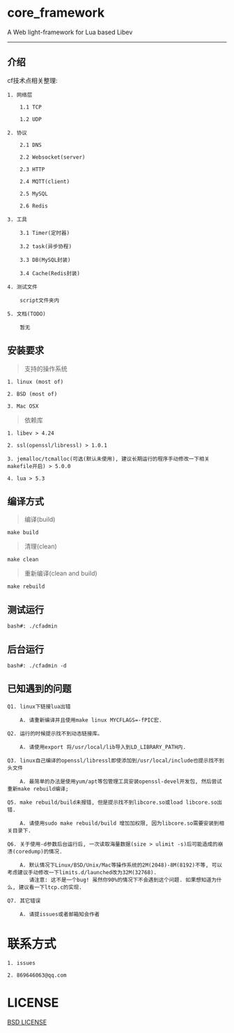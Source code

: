 # core_framework
A Web light-framework for Lua based Libev

---
## 介绍

cf技术点相关整理:

    1. 网络层

        1.1 TCP

        1.2 UDP

    2. 协议

        2.1 DNS

        2.2 Websocket(server)

        2.3 HTTP

        2.4 MQTT(client)

        2.5 MySQL

        2.6 Redis

    3. 工具

        3.1 Timer(定时器)

        3.2 task(异步协程)

        3.3 DB(MySQL封装)

        3.4 Cache(Redis封装)

    4. 测试文件

        script文件夹内

    5. 文档(TODO)

        暂无


## 安装要求

>  支持的操作系统 

    1. linux (most of)

    2. BSD (most of)

    3. Mac OSX

> 依赖库

    1. libev > 4.24

    2. ssl(openssl/libressl) > 1.0.1

    3. jemalloc/tcmalloc(可选(默认未使用), 建议长期运行的程序手动修改一下相关makefile开启) > 5.0.0

    4. lua > 5.3

## 编译方式

> 编译(build)

    make build

> 清理(clean)

    make clean

> 重新编译(clean and build)

    make rebuild

## 测试运行

    bash#: ./cfadmin

## 后台运行

    bash#: ./cfadmin -d
    
## 已知遇到的问题

    Q1. linux下链接lua出错

        A. 请重新编译并且使用make linux MYCFLAGS=-fPIC宏.

    Q2. 运行的时候提示找不到动态链接库。

        A. 请使用export 将/usr/local/lib导入到LD_LIBRARY_PATH内.

    Q3. linux自己编译的openssl/libressl即使添加到/usr/local/include也提示找不到头文件

        A. 最简单的办法是使用yum/apt等包管理工具安装openssl-devel开发包, 然后尝试重新make rebuild编译;

    Q5. make rebuild/build未报错, 但是提示找不到libcore.so或load libcore.so出错.

        A. 请使用sudo make rebuild/build 增加加权限, 因为libcore.so需要安装到相关目录下.

    Q6. 关于使用-d参数后台运行后, 一次读取海量数据(size > ulimit -s)后可能造成的崩溃(coredump)的情况.

        A. 默认情况下Linux/BSD/Unix/Mac等操作系统的2M(2048)-8M(8192)不等, 可以考虑建议手动修改一下limits.d/launched改为32M(32768).
           请注意: 这不是一个bug! 虽然你90%的情况下不会遇到这个问题. 如果想知道为什么, 建议看一下ltcp.c的实现.

    Q7. 其它错误

        A. 请提issues或者邮箱知会作者

# 联系方式

    1. issues

    2. 869646063@qq.com

# LICENSE

[BSD LICENSE](https://github.com/CandyMi/core_framework/blob/dev/LICENSE)
